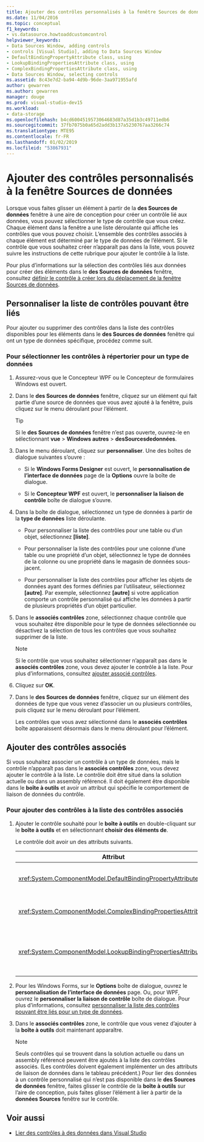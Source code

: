 ```yaml
---
title: Ajouter des contrôles personnalisés à la fenêtre Sources de données
ms.date: 11/04/2016
ms.topic: conceptual
f1_keywords:
- vs.datasource.howtoaddcustomcontrol
helpviewer_keywords:
- Data Sources Window, adding controls
- controls [Visual Studio], adding to Data Sources Window
- DefaultBindingPropertyAttribute class, using
- LookupBindingPropertiesAttribute class, using
- ComplexBindingPropertiesAttribute class, using
- Data Sources Window, selecting controls
ms.assetid: 8c43e7d2-ba94-4d9b-96de-3aa971955afd
author: gewarren
ms.author: gewarren
manager: douge
ms.prod: visual-studio-dev15
ms.workload:
- data-storage
ms.openlocfilehash: b4cd6004519573064683d87a35d1b3c49711edb6
ms.sourcegitcommit: 37fb7075b0a65d2add3b137a5230767aa3266c74
ms.translationtype: MTE95
ms.contentlocale: fr-FR
ms.lasthandoff: 01/02/2019
ms.locfileid: "53867931"
---
```

# <a name="add-custom-controls-to-the-data-sources-window"></a>Ajouter des contrôles personnalisés à la fenêtre Sources de données

Lorsque vous faites glisser un élément à partir de la **des Sources de données** fenêtre à une aire de conception pour créer un contrôle lié aux données, vous pouvez sélectionner le type de contrôle que vous créez. Chaque élément dans la fenêtre a une liste déroulante qui affiche les contrôles que vous pouvez choisir. L’ensemble des contrôles associés à chaque élément est déterminé par le type de données de l’élément. Si le contrôle que vous souhaitez créer n’apparaît pas dans la liste, vous pouvez suivre les instructions de cette rubrique pour ajouter le contrôle à la liste.

Pour plus d’informations sur la sélection des contrôles liés aux données pour créer des éléments dans le **des Sources de données** fenêtre, consultez [définir le contrôle à créer lors du déplacement de la fenêtre Sources de données](../data-tools/set-the-control-to-be-created-when-dragging-from-the-data-sources-window.md).

## <a name="customize-the-bindable-controls-list"></a>Personnaliser la liste de contrôles pouvant être liés

Pour ajouter ou supprimer des contrôles dans la liste des contrôles disponibles pour les éléments dans le **des Sources de données** fenêtre qui ont un type de données spécifique, procédez comme suit.

### <a name="to-select-the-controls-to-be-listed-for-a-data-type"></a>Pour sélectionner les contrôles à répertorier pour un type de données

1. Assurez-vous que le Concepteur WPF ou le Concepteur de formulaires Windows est ouvert.

2. Dans le **des Sources de données** fenêtre, cliquez sur un élément qui fait partie d’une source de données que vous avez ajouté à la fenêtre, puis cliquez sur le menu déroulant pour l’élément.

   > [!TIP]
   > Si le **des Sources de données** fenêtre n’est pas ouverte, ouvrez-le en sélectionnant **vue** > **Windows autres** > **desSourcesdedonnées**.

3. Dans le menu déroulant, cliquez sur **personnaliser**. Une des boîtes de dialogue suivantes s’ouvre :

    - Si le **Windows Forms Designer** est ouvert, le **personnalisation de l’interface de données** page de la **Options** ouvre la boîte de dialogue.

    - Si le **Concepteur WPF** est ouvert, le **personnaliser la liaison de contrôle** boîte de dialogue s’ouvre.

4. Dans la boîte de dialogue, sélectionnez un type de données à partir de la **type de données** liste déroulante.

    - Pour personnaliser la liste des contrôles pour une table ou d’un objet, sélectionnez **[liste]**.

    - Pour personnaliser la liste des contrôles pour une colonne d’une table ou une propriété d’un objet, sélectionnez le type de données de la colonne ou une propriété dans le magasin de données sous-jacent.

    - Pour personnaliser la liste des contrôles pour afficher les objets de données ayant des formes définies par l’utilisateur, sélectionnez **[autre]**. Par exemple, sélectionnez **[autre]** si votre application comporte un contrôle personnalisé qui affiche les données à partir de plusieurs propriétés d’un objet particulier.

5. Dans le **associés contrôles** zone, sélectionnez chaque contrôle que vous souhaitez être disponible pour le type de données sélectionnée ou désactivez la sélection de tous les contrôles que vous souhaitez supprimer de la liste.

    > [!NOTE]
    > Si le contrôle que vous souhaitez sélectionner n’apparaît pas dans le **associés contrôles** zone, vous devez ajouter le contrôle à la liste. Pour plus d’informations, consultez [ajouter associé contrôles](#add-associated-controls).

6. Cliquez sur **OK**.

7. Dans le **des Sources de données** fenêtre, cliquez sur un élément des données de type que vous venez d’associer un ou plusieurs contrôles, puis cliquez sur le menu déroulant pour l’élément.

     Les contrôles que vous avez sélectionné dans le **associés contrôles** boîte apparaissent désormais dans le menu déroulant pour l’élément.

## <a name="add-associated-controls"></a>Ajouter des contrôles associés

Si vous souhaitez associer un contrôle à un type de données, mais le contrôle n’apparaît pas dans le **associés contrôles** zone, vous devez ajouter le contrôle à la liste. Le contrôle doit être situé dans la solution actuelle ou dans un assembly référencé. Il doit également être disponible dans le **boîte à outils** et avoir un attribut qui spécifie le comportement de liaison de données du contrôle.

### <a name="to-add-controls-to-the-list-of-associated-controls"></a>Pour ajouter des contrôles à la liste des contrôles associés

1. Ajouter le contrôle souhaité pour le **boîte à outils** en double-cliquant sur le **boîte à outils** et en sélectionnant **choisir des éléments de**.

     Le contrôle doit avoir un des attributs suivants.

    |Attribut|Description|
    |---------------|-----------------|
    |<xref:System.ComponentModel.DefaultBindingPropertyAttribute>|Implémenter cet attribut sur des contrôles simples qui affichent une seule colonne (ou propriété) de données, comme un <xref:System.Windows.Forms.TextBox>.|
    |<xref:System.ComponentModel.ComplexBindingPropertiesAttribute>|Implémenter cet attribut sur des contrôles qui affichent des listes (ou tables) de données, comme un <xref:System.Windows.Forms.DataGridView>.|
    |<xref:System.ComponentModel.LookupBindingPropertiesAttribute>|Implémenter cet attribut sur des contrôles qui affichent des listes (ou tables) de données, mais doivent également présenter une seule colonne ou une propriété, comme un <xref:System.Windows.Forms.ComboBox>.|

2. Pour les Windows Forms, sur le **Options** boîte de dialogue, ouvrez le **personnalisation de l’interface de données** page. Ou, pour WPF, ouvrez le **personnaliser la liaison de contrôle** boîte de dialogue. Pour plus d’informations, consultez [personnaliser la liste des contrôles pouvant être liés pour un type de données](#customize-the-bindable-controls-list).

3. Dans le **associés contrôles** zone, le contrôle que vous venez d’ajouter à la **boîte à outils** doit maintenant apparaître.

    > [!NOTE]
    > Seuls contrôles qui se trouvent dans la solution actuelle ou dans un assembly référencé peuvent être ajoutés à la liste des contrôles associés. (Les contrôles doivent également implémenter un des attributs de liaison de données dans le tableau précédent.) Pour lier des données à un contrôle personnalisé qui n’est pas disponible dans le **des Sources de données** fenêtre, faites glisser le contrôle de la **boîte à outils** sur l’aire de conception, puis faites glisser l’élément à lier à partir de la **données Sources** fenêtre sur le contrôle.

## <a name="see-also"></a>Voir aussi

- [Lier des contrôles à des données dans Visual Studio](../data-tools/bind-controls-to-data-in-visual-studio.md)